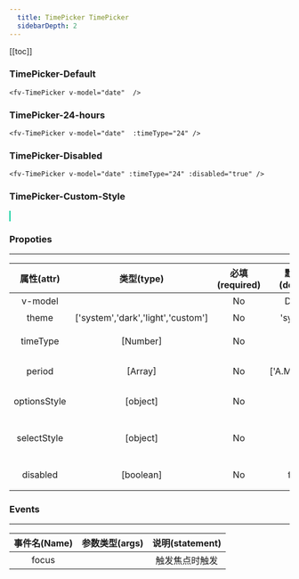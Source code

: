 ```yaml
---
  title: TimePicker TimePicker
  sidebarDepth: 2
---
```

  
[[toc]]

<style>
  .custom_style{
    background-color: rgb(0, 204, 153);
    border:1px solid rgb(0, 204, 153);
    color:white;
  }
  .custom_style:hover{
    border:1px solid rgb(0, 204, 153);
    background-color: rgb(0, 204, 153,0.8);
  }
</style>

<script>
  export default {
    data(){
      return {
        theme:0,
        date:new Date()
      }
    },
    computed:{
      $theme(){
        return !this.theme?'light':'dark';
      },
      divStyle(){
        if (this.$theme=='light'){
          return {
            backgroundColor:'#fff',
            padding:'20px',
            color:'#000',
          }
        }else{
          return {
            backgroundColor:'#000',
            padding:'20px',
            color:'#fff',
          }
        }
      },
    }
  }
</script>

### TimePicker-Default

<ClientOnly>
  <fv-TimePicker style="width:50px" v-model="date"  />
</ClientOnly>

``` vue
<fv-TimePicker v-model="date"  />
```

### TimePicker-24-hours
<ClientOnly>
  <fv-TimePicker v-model="date" :timeType="24" />
</ClientOnly>

``` vue
<fv-TimePicker v-model="date"  :timeType="24" />
```

### TimePicker-Disabled
<ClientOnly>
  <fv-TimePicker v-model="date":timeType="24" :disabled="true" />
</ClientOnly>

``` vue
<fv-TimePicker v-model="date" :timeType="24" :disabled="true" />
```

### TimePicker-Custom-Style

<ClientOnly>
<fv-TimePicker 
v-model="date" 
class="custom_style" 
innerBorderColor="rgb(0, 204, 153)"
:optionsStyle="{backgroundColor:'rgba(0, 204, 153,0.6)',color:'white',borderColor:'rgba(0, 204, 153,0.6)'}"
:selectStyle="{backgroundColor:'rgb(0, 204, 153)'}"
>
</fv-TimePicker>
</ClientOnly>

### Propoties
---
| 属性(attr)  |             类型(type)             | 必填(required) | 默认值(default) |     说明(statement)     |
|:-----------:|:----------------------------------:|:--------------:|:---------------:|:-----------------------:|
|  v-model           |                                    |            No | Date()                 |       绑定的时间                  |
| theme | ['system','dark','light','custom'] | No | 'system' | 主题色 |
| timeType | [Number] | No | 12 | 时间制（可选12，24） |
| period | [Array] | No | ['A.M.','P.M.'] | 上午下午显示 |
| optionsStyle | [object] | No | {} | 选项菜单样式 |
| selectStyle | [object] | No | {} | 选项菜单中间选项蒙版样式 |
| disabled | [boolean] | No | false | 是否禁用选项框 |

### Events
---
| 事件名(Name) | 参数类型(args) | 说明(statement) |
|:------------:|:--------------:|:---------------:|
| focus        |                |  触发焦点时触发 |
